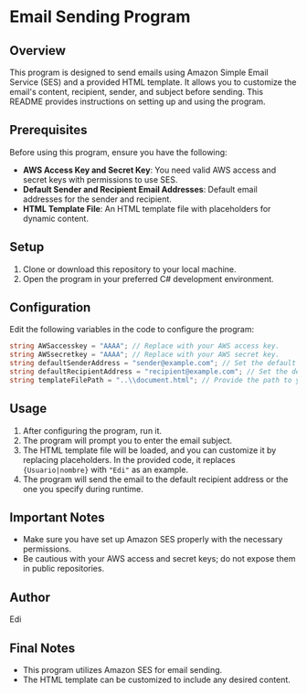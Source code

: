 # Email Sending Program

## Overview
This program is designed to send emails using Amazon Simple Email Service (SES) and a provided HTML template. It allows you to customize the email's content, recipient, sender, and subject before sending. This README provides instructions on setting up and using the program.

## Prerequisites
Before using this program, ensure you have the following:

- **AWS Access Key and Secret Key**: You need valid AWS access and secret keys with permissions to use SES.
- **Default Sender and Recipient Email Addresses**: Default email addresses for the sender and recipient.
- **HTML Template File**: An HTML template file with placeholders for dynamic content.

## Setup
1. Clone or download this repository to your local machine.
2. Open the program in your preferred C# development environment.

## Configuration
Edit the following variables in the code to configure the program:

```csharp
string AWSaccesskey = "AAAA"; // Replace with your AWS access key.
string AWSsecretkey = "AAAA"; // Replace with your AWS secret key.
string defaultSenderAddress = "sender@example.com"; // Set the default sender's email address.
string defaultRecipientAddress = "recipient@example.com"; // Set the default recipient's email address.
string templateFilePath = "..\\document.html"; // Provide the path to your HTML template file.
```

## Usage
1. After configuring the program, run it.
2. The program will prompt you to enter the email subject.
3. The HTML template file will be loaded, and you can customize it by replacing placeholders. In the provided code, it replaces `{Usuario|nombre}` with `"Edi"` as an example.
4. The program will send the email to the default recipient address or the one you specify during runtime.

## Important Notes
- Make sure you have set up Amazon SES properly with the necessary permissions.
- Be cautious with your AWS access and secret keys; do not expose them in public repositories.

## Author
Edi

## Final Notes
- This program utilizes Amazon SES for email sending.
- The HTML template can be customized to include any desired content.
